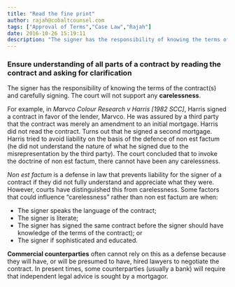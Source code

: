 ```yaml
---
title: "Read the fine print"
author: rajah@cobaltcounsel.com
tags: ["Approval of Terms","Case Law","Rajah"]
date: 2016-10-26 15:19:11
description: "The signer has the responsibility of knowing the terms of the contract(s) and carefully signing. The court will not support any carelessness."
---
```


### Ensure understanding of all parts of a contract by reading the contract and asking for clarification

The signer has the responsibility of knowing the terms of the contract(s) and carefully signing. The court will not support any **carelessness**.

For example, in *Marvco Colour Research v Harris [1982 SCC]*, Harris signed a contract in favor of the lender, Marvco. He was assured by a third party that the contract was merely an amendment to an initial mortgage. Harris did not read the contract. Turns out that he signed a second mortgage. Harris tried to avoid liability on the basis of the defence of non est factum (he did not understand the nature of what he signed due to the misrepresentation by the third party). The court concluded that to invoke the doctrine of non est factum, there cannot have been any carelessness.

*Non est factum* is a defense in law that prevents liability for the signer of a contract if they did not fully understand and appreciate what they were. However, courts have distinguished this from carelessness. Some factors that could influence “carelessness” rather than non est factum are when:
- The signer speaks the language of the contract;
- The signer is literate;
- The signer has signed the same contract before the signer should have knowledge of the terms of the contract); or
- The signer if sophisticated and educated.

**Commercial counterparties** often cannot rely on this as a defense because they will have, or will be presumed to have, hired lawyers to negotiate the contract. In present times, some counterparties (usually a bank) will require that independent legal advice is sought by a mortgagor.

 
